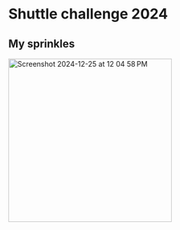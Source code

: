 # Shuttle challenge 2024

## My sprinkles

<img width="325" alt="Screenshot 2024-12-25 at 12 04 58 PM" src="https://github.com/user-attachments/assets/0bb60a78-4a3f-4d81-a44e-340d577fc549" />
